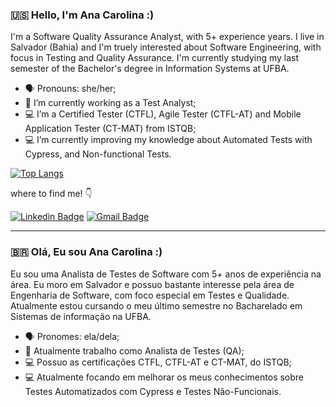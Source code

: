 ### :us: Hello, I'm Ana Carolina :)

I'm a Software Quality Assurance Analyst, with 5+ experience years. I live in Salvador (Bahia) and I'm truely interested about Software Engineering, with focus in Testing and Quality Assurance. I'm currently studying my last semester of the Bachelor's degree in Information Systems at UFBA.

- 🗣️ Pronouns: she/her;
- 🐞 I’m currently working as a Test Analyst;
- 💻 I’m a Certified Tester (CTFL), Agile Tester (CTFL-AT) and Mobile Application Tester (CT-MAT) from ISTQB;
- 💻 I’m currently improving my knowledge about Automated Tests with Cypress, and Non-functional Tests.


[![Top Langs](https://github-readme-stats.vercel.app/api/top-langs/?username=anacarolinacerqueira&layout=compact&hide=none&exclude_repo=spongebob-website,lardecor-loja&langs_count=8&count_private=true&theme=dracula)](https://github.com/anuraghazra/github-readme-stats)

where to find me! 👇

[![Linkedin Badge](https://img.shields.io/badge/-LinkedIn-0a66c2?style=flat-square&logo=Linkedin&logoColor=white&link=https://www.linkedin.com/in/anacarolinacerqueira)](https://www.linkedin.com/in/anacarolinacerqueira/) 
[![Gmail Badge](https://img.shields.io/badge/cf.anacarolina@gmail.com-ff3c00?style=flat-square&logo=Gmail&logoColor=white&link=mailto:cf.anacarolina@gmail.com)](mailto:cf.anacarolina@gmail.com)

___

### :brazil: Olá, Eu sou Ana Carolina :)

Eu sou uma Analista de Testes de Software com 5+ anos de experiência na área. Eu moro em Salvador e possuo bastante interesse pela área de Engenharia de Software, com foco especial em Testes e Qualidade. Atualmente estou cursando o meu último semestre no Bacharelado em Sistemas de informação na UFBA.

- 🗣️ Pronomes: ela/dela;
- 🐞 Atualmente trabalho como Analista de Testes (QA);
- 💻 Possuo as certificações CTFL, CTFL-AT e CT-MAT, do ISTQB;
- 💻 Atualmente focando em melhorar os meus conhecimentos sobre Testes Automatizados com Cypress e Testes Não-Funcionais.
